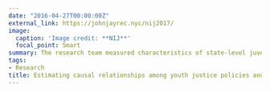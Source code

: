 ```yaml
---
date: "2016-04-27T00:00:00Z"
external_link: https://johnjayrec.nyc/nij2017/
image:
  caption: 'Image credit: **NIJ**'
  focal_point: Smart
summary: The research team measured characteristics of state-level juvenile justice policies and estimated their association with changes in juvenile crime and youth confinement. Originally funded by a grant from the Office of Juvenile Justice and Delinquency Prevention, the project was supervised by the National Institute of Justice within the Office of Justice Programs, U.S. Department of Justice (2017-JF-FX-0064). Click [here](https://johnjayrec.nyc/nij2017/) to learn more. 
tags:
- Research
title: Estimating causal relationships among youth justice policies and rates of juvenile confinement
---
```

